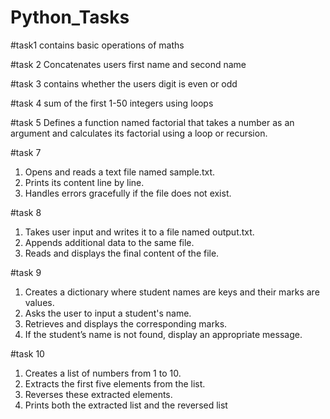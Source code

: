 # Python_Tasks
#task1
contains basic operations of maths 

#task 2
Concatenates users first name and second name 

#task 3
contains whether the users digit is even or odd

#task 4
sum of the first 1-50 integers using loops

#task 5
 Defines a function named factorial that takes a number as an argument and calculates its factorial using a loop or recursion.

#task 7
1.   Opens and reads a text file named sample.txt.
2.   Prints its content line by line.
3.   Handles errors gracefully if the file does not exist.

   
#task 8
1.   Takes user input and writes it to a file named output.txt.
2.   Appends additional data to the same file.
3.   Reads and displays the final content of the file.

#task 9
1.   Creates a dictionary where student names are keys and their marks are values.
2.   Asks the user to input a student's name.
3.   Retrieves and displays the corresponding marks.
4.   If the student’s name is not found, display an appropriate message.

   
#task 10
1.   Creates a list of numbers from 1 to 10.
2.   Extracts the first five elements from the list.
3.   Reverses these extracted elements.
4.   Prints both the extracted list and the reversed list



